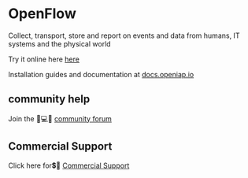 # OpenFlow
Collect, transport, store and report on events and data from humans, IT systems and the physical world

Try it online here [here](https://app.openiap.io/)

Installation guides and documentation at [docs.openiap.io](https://docs.openiap.io/docs/flow/) 

## **community help**
Join the 🤷💻🤦 [community forum](https://discourse.openiap.io/)

## **Commercial Support**
Click here for💲🤷 [Commercial Support](https://openiap.io/)